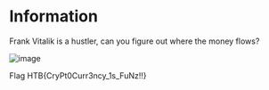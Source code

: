 # Information
Frank Vitalik is a hustler, can you figure out where the money flows?

![image](https://github.com/user-attachments/assets/64ec204f-8fe9-46c1-946f-aa710788f7dc)

Flag
HTB{CryPt0Curr3ncy_1s_FuNz!!}
